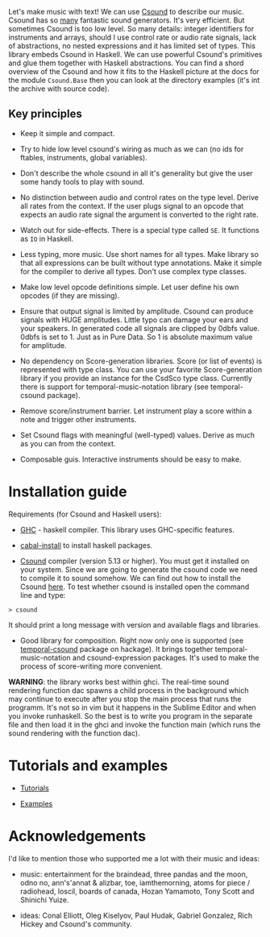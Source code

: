 

Let's make music with text! We can use [Csound](http://www.csounds.com/) to describe our music. Csound has 
so [many](http://www.csounds.com/manual/html/PartOpcodesOverview.html) fantastic sound generators.
It's very efficient. But sometimes Csound is too low level. So many details: integer identifiers for instruments 
and arrays, should I use control rate or audio rate signals, lack of abstractions, no nested expressions and it has limited set of types. 
This library embeds Csound in Haskell. We can use powerful Csound's primitives and glue them
together with Haskell abstractions. You can find a shord overview of the Csound and how it
fits to the Haskell picture at the docs for the module `Csound.Base` then you can look at 
the directory examples (it's int the archive with source code).

Key principles
-------------------------

* Keep it simple and compact.

* Try to hide low level csound's wiring as much as we can (no ids for ftables, instruments, global variables).

* Don't describe the whole csound in all it's generality 
    but give the user some handy tools to play with sound.

* No distinction between audio and control rates on the type level. 
    Derive all rates from the context. If the user plugs signal to 
    an opcode that expects an audio rate signal the argument is converted to the right rate.
  
* Watch out for side-effects. There is a special type called `SE`. It functions as `IO` in Haskell.     

* Less typing, more music. Use short names for all types. Make library 
    so that all expressions can be built without type annotations. 
    Make it simple for the compiler to derive all types. Don't use complex type classes.

* Make low level opcode definitions simple. Let user define his own opcodes (if they are missing).

* Ensure that output signal is limited by amplitude. Csound can produce 
    signals with HUGE amplitudes. Little typo can damage your ears 
    and your speakers. In generated code all signals are clipped 
    by 0dbfs value. 0dbfs is set to 1. Just as in Pure Data. 
    So 1 is absolute maximum value for amplitude. 

* No dependency on Score-generation libraries. Score (or list of events) 
    is represented with type class. You can use your favorite Score-generation 
    library if you provide an instance for the CsdSco type class. Currently 
    there is support for temporal-music-notation library (see temporal-csound package).

* Remove score/instrument barrier. Let instrument play a score within a note 
    and trigger other instruments. 

* Set Csound flags with meaningful (well-typed) values. 
        Derive as much as you can from the context.

* Composable guis. Interactive instruments should be easy to make.

Installation guide
===========================

Requirements (for Csound and Haskell users):

*   [GHC](http://www.haskell.org/ghc/) - haskell compiler. This library uses GHC-specific features.

*   [cabal-install](http://www.haskell.org/cabal/) to install haskell packages.

*   [Csound](http://www.csounds.com/) compiler (version 5.13 or higher). You must get it installed on your system.
    Since we are going to generate the csound code we need to compile it to sound somehow.
    We can find out how to install the Csound [here](http://www.csounds.com/). 
    To test whether csound is installed open the command line and type:

~~~
> csound
~~~

It should print a long message with version and available flags and libraries.

* Good library for composition. Right now only one is 
    supported (see [temporal-csound](http://hackage.haskell.org/package/temporal-csound) package on hackage).
    It brings together temporal-music-notation and csound-expression packages.
    It's used to make the process of score-writing more convenient.

**WARNING**: the library works best within ghci. The real-time sound rendering function dac spawns
    a child process in the background which may continue to execute after you stop the main process that runs the programm.
    It's not so in vim but it happens in the Sublime Editor and when you invoke runhaskell. So the best
    is to write you program in the separate file and then load it in the ghci and invoke the function main (which
    runs the sound rendering with the function dac).

Tutorials and examples
===========================

* [Tutorials](https://github.com/anton-k/csound-expression/tree/master/tutorial)

* [Examples](https://github.com/anton-k/csound-expression/tree/master/examples)


Acknowledgements 
=============================

I'd like to mention those who supported me a lot with their music and ideas:

* music: entertainment for the braindead, three pandas and the moon, odno no, ann's'annat & alizbar, toe, iamthemorning, atoms for piece / radiohead, 
    loscil, boards of canada, Hozan Yamamoto, Tony Scott and Shinichi Yuize. 

* ideas: Conal Elliott, Oleg Kiselyov, Paul Hudak, Gabriel Gonzalez, Rich Hickey and Csound's community.

